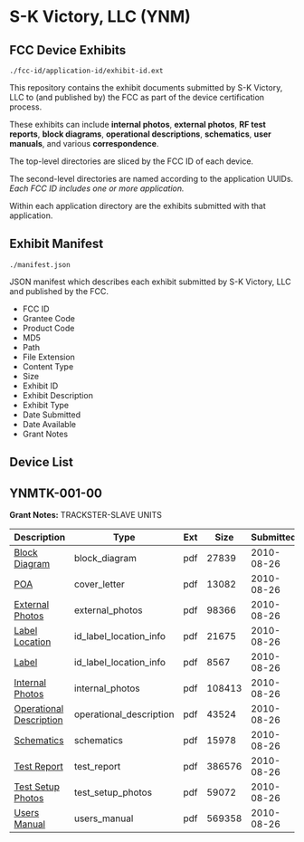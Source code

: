 # S-K Victory, LLC (YNM)
## FCC Device Exhibits

```
./fcc-id/application-id/exhibit-id.ext
```

This repository contains the exhibit documents submitted by S-K Victory, LLC to (and published by) the FCC as part of the device certification process.

These exhibits can include **internal photos**, **external photos**, **RF test reports**, **block diagrams**, **operational descriptions**, **schematics**, **user manuals**, and various **correspondence**.

The top-level directories are sliced by the FCC ID of each device.

The second-level directories are named according to the application UUIDs. *Each FCC ID includes one or more application.*

Within each application directory are the exhibits submitted with that application. 

## Exhibit Manifest

```
./manifest.json
```

JSON manifest which describes each exhibit submitted by S-K Victory, LLC and published by the FCC.

- FCC ID
- Grantee Code
- Product Code
- MD5
- Path
- File Extension
- Content Type
- Size
- Exhibit ID
- Exhibit Description
- Exhibit Type
- Date Submitted
- Date Available
- Grant Notes

## Device List
## YNMTK-001-00
**Grant Notes:** TRACKSTER-SLAVE UNITS

| Description | Type | Ext | Size | Submitted | Available |
| ----------- | ---- | --- | ---- | --------- | --------- |
| [Block Diagram](YNMTK-001-00/cd47150ec9da1ea76862a32fea57ad45/1333726.pdf) | block_diagram | pdf | 27839 | 2010-08-26 | 2010-08-26 |
| [POA](YNMTK-001-00/cd47150ec9da1ea76862a32fea57ad45/1333733.pdf) | cover_letter | pdf | 13082 | 2010-08-26 | 2010-08-26 |
| [External Photos](YNMTK-001-00/cd47150ec9da1ea76862a32fea57ad45/1333727.pdf) | external_photos | pdf | 98366 | 2010-08-26 | 2010-08-26 |
| [Label Location](YNMTK-001-00/cd47150ec9da1ea76862a32fea57ad45/1333728.pdf) | id_label_location_info | pdf | 21675 | 2010-08-26 | 2010-08-26 |
| [Label](YNMTK-001-00/cd47150ec9da1ea76862a32fea57ad45/1333729.pdf) | id_label_location_info | pdf | 8567 | 2010-08-26 | 2010-08-26 |
| [Internal Photos](YNMTK-001-00/cd47150ec9da1ea76862a32fea57ad45/1333731.pdf) | internal_photos | pdf | 108413 | 2010-08-26 | 2010-08-26 |
| [Operational Description](YNMTK-001-00/cd47150ec9da1ea76862a32fea57ad45/1333732.pdf) | operational_description | pdf | 43524 | 2010-08-26 | 2010-08-26 |
| [Schematics](YNMTK-001-00/cd47150ec9da1ea76862a32fea57ad45/1333734.pdf) | schematics | pdf | 15978 | 2010-08-26 | 2010-08-26 |
| [Test Report](YNMTK-001-00/cd47150ec9da1ea76862a32fea57ad45/1333730.pdf) | test_report | pdf | 386576 | 2010-08-26 | 2010-08-26 |
| [Test Setup Photos](YNMTK-001-00/cd47150ec9da1ea76862a32fea57ad45/1333735.pdf) | test_setup_photos | pdf | 59072 | 2010-08-26 | 2010-08-26 |
| [Users Manual](YNMTK-001-00/cd47150ec9da1ea76862a32fea57ad45/1333736.pdf) | users_manual | pdf | 569358 | 2010-08-26 | 2010-08-26 |
